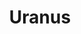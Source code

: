 ---
title: "Uranus"
hashtag: "uranus"
layout: hashtag
orbits:
  - Sun
tags:
  - Planet
  - Solar System
---